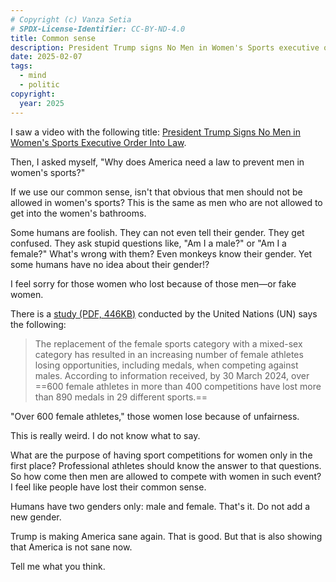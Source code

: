```yaml
---
# Copyright (c) Vanza Setia
# SPDX-License-Identifier: CC-BY-ND-4.0
title: Common sense
description: President Trump signs No Men in Women's Sports executive order into law. Is this normal? Here is my opinion.
date: 2025-02-07
tags:
  - mind
  - politic
copyright:
  year: 2025
---
```


I saw a video with the following title: [President Trump Signs No Men in Women's Sports Executive Order Into Law](https://redirect.invidious.io/watch?v=_f3Nhvz_o5A).

Then, I asked myself, "Why does America need a law to prevent men in women's sports?"

If we use our common sense, isn't that obvious that men should not be allowed in women's sports? This is the same as men who are not allowed to get into the women's bathrooms.

Some humans are foolish. They can not even tell their gender. They get confused. They ask stupid questions like, "Am I a male?" or "Am I a female?" What's wrong with them? Even monkeys know their gender. Yet some humans have no idea about their gender!?

I feel sorry for those women who lost because of those men—or fake women.

There is a [study (PDF, 446KB)](https://documents.un.org/doc/undoc/gen/n24/249/94/pdf/n2424994.pdf) conducted by the United Nations (UN) says the following:

> The replacement of the female sports category with a mixed-sex category has resulted in an increasing number of female athletes losing opportunities, including medals, when competing against males. According to information received, by 30 March 2024, over ==600 female athletes in more than 400 competitions have lost more than 890 medals in 29 different sports.==

"Over 600 female athletes," those women lose because of unfairness.

This is really weird. I do not know what to say.

What are the purpose of having sport competitions for women only in the first place? Professional athletes should know the answer to that questions. So how come then men are allowed to compete with women in such event? I feel like people have lost their common sense.

Humans have two genders only: male and female. That's it. Do not add a new gender.

Trump is making America sane again. That is good. But that is also showing that America is not sane now.

Tell me what you think.
